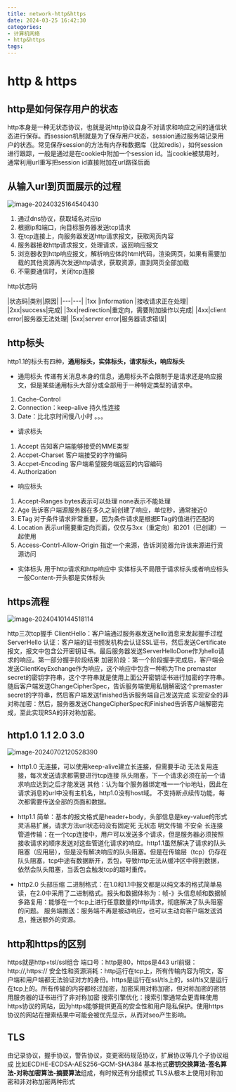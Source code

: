 ```yaml
---
title: network-http&https
date: 2024-03-25 16:42:30
categories:
- 计算机网络
- http&https
tags:
---
```


# http & https
## http是如何保存用户的状态
http本身是一种无状态协议，也就是说http协议自身不对请求和响应之间的通信状态进行保存。而session机制就是为了保存用户状态，session通过服务端记录用户的状态。常见保存session的方法有内存和数据库（比如redis），如何session进行跟踪，一般是通过是在cookie中附加一个session id。当cookie被禁用时，通常利用url重写把session id直接附加在url路径后面

## 从输入url到页面展示的过程

![image-20240325164540430](https://web-mhe.oss-cn-beijing.aliyuncs.com/hexo/image-20240325164540430.png)
1. 通过dns协议，获取域名对应ip
2. 根据ip和端口，向目标服务器发送tcp请求
3. 在tcp连接上，向服务器发送http请求报文，获取网页内容
4. 服务器接收http请求报文，处理请求，返回响应报文
5. 浏览器收到http响应报文，解析响应体的html代码，渲染网页，如果有需要加载的其他资源再次发送http请求，获取资源，直到网页全部加载
6. 不需要通信时，关闭tcp连接

http状态码

|状态码|类别|原因|
|---|---|
|1xx |information |接收请求正在处理|
|2xx|success|完成|
|3xx|redirection|重定向，需要附加操作以完成|
|4xx|client error|服务器无法处理|
|5xx|server error|服务器请求错误|

## http标头
http1.1的标头有四种，**通用标头，实体标头，请求标头，响应标头**
- 通用标头
传递有关消息本身的信息，通用标头不会限制于是请求还是响应报文，但是某些通用标头大部分或全部用于一种特定类型的请求中。
1. Cache-Control
2. Connection：keep-alive 持久性连接
3. Date：比北京时间慢八小时
。。。

- 请求标头
1. Accept 告知客户端能够接受的MME类型
2. Accpet-Charset 客户端接受的字符编码
3. Accpet-Encoding 客户端希望服务端返回的内容编码
4. Authorization

- 响应标头
1. Accept-Ranges bytes表示可以处理 none表示不能处理
2. Age 告诉客户端源服务器在多久之前创建了响应，单位秒，通常接近0
3. ETag 对于条件请求非常重要，因为条件请求是根据ETag的值进行匹配的
4. Location 表示url需要重定向页面，仅仅与3xx（重定向）和201（已创建）一起使用
5. Access-Contrl-Allow-Origin 指定一个来源，告诉浏览器允许该来源进行资源访问

- 实体标头
用于http请求和http响应中
实体标头不局限于请求标头或者响应标头
一般Content-开头都是实体标头

## https流程

![image-20240410144518114](https://web-mhe.oss-cn-beijing.aliyuncs.com/hexo/image-20240410144518114.png)

http三次tcp握手
ClientHello：客户端通过服务器发送hello消息来发起握手过程
ServerHello
认证：客户端的证书颁发机构会认证SSL证书，然后发送Certificate报文，报文中包含公开密钥证书。最后服务器发送ServerHelloDone作为hello请求的响应。第一部分握手阶段结束
加密阶段：第一个阶段握手完成后，客户端会发送ClientKeyExchange作为响应，这个响应中包含一种称为The premaster secret的密钥字符串，这个字符串就是使用上面公开密钥证书进行加密的字符串。随后客户端发送ChangeCipherSpec，告诉服务端使用私钥解密这个premaster secret的字符串，然后客户端发送finished告诉服务端自己发送完成
实现安全的非对称加密：然后，服务器发送ChangeCipherSpec和Finished告诉客户端解密完成，至此实现RSA的非对称加密。

## http1.0 1.1 2.0 3.0

![image-20240702120528390](https://web-mhe.oss-cn-beijing.aliyuncs.com/hexo/image-20240702120528390.png)

- http1.0
	无连接，可以使用keep-alive建立长连接，但需要手动
	无法复用连接，每次发送请求都需要进行tcp连接
	队头阻塞，下一个请求必须在前一个请求响应达到之后才能发送
    其他：认为每个服务器绑定唯一一个ip地址，因此在请求消息的url中没有主机名，http1.0没有host域。
    不支持断点续传功能，每次都需要传送全部的页面和数据。
- http1.1
	简单：基本的报文格式是header+body，头部信息是key-value的形式
	灵活易扩展，请求方法url状态码没有固定死
	无状态
	明文传输
	不安全
	长连接
	管道传输：在一个tcp连接中，用户可以发送多个请求，但是服务器必须按照接收请求的顺序发送对这些管道化请求的响应。http1.1虽然解决了请求的队头阻塞（应用层），但是没有解决响应的队头阻塞。但是在传输层（tcp）仍存在队头阻塞，tcp中途有数据断开，丢包，导致http无法从缓冲区中得到数据，依然会队头阻塞，当丢包会触发tcp的超时重传。

- http2.0
	头部压缩
	二进制格式：在1.0和1.1中报文都是以纯文本的格式简单易读，在2.0中采用了二进制格式。报头和数据体称为：帧-》头信息帧和数据帧
	多路复用：能够在一个tcp上进行任意数量的http请求，彻底解决了队头阻塞的问题。
	服务端推送：服务端不再是被动响应，也可以主动向客户端发送消息，推送额外的资源。
## http和https的区别
https就是http+tsl/ssl组合
端口号：http是80，https是443
url前缀：http://,https://
安全性和资源消耗：http运行在tcp上，所有传输内容为明文，客户端和用户端都无法验证对方的身份。https是运行在ssl/tls上的，ssl/tls又是运行在tcp上的。所有传输的内容都经过加密，加密采用对称加密，但对称加密的密钥用服务器的证书进行了非对称加密
搜索引擎优化：搜索引擎通常会更青睐使用https协议的网站，因为https能够提供更高的安全性和用户隐私保护。使用https协议的网站在搜索结果中可能会被优先显示，从而对seo产生影响。

## TLS
由记录协议，握手协议，警告协议，变更密码规范协议，扩展协议等几个子协议组成
比如ECDHE-ECDSA-AES256-GCM-SHA384
基本格式**密钥交换算法-签名算法-对称加密算法-摘要算法**组成，有时候还有分组模式
TLS从根本上使用对称加密和非对称加密两种形式


